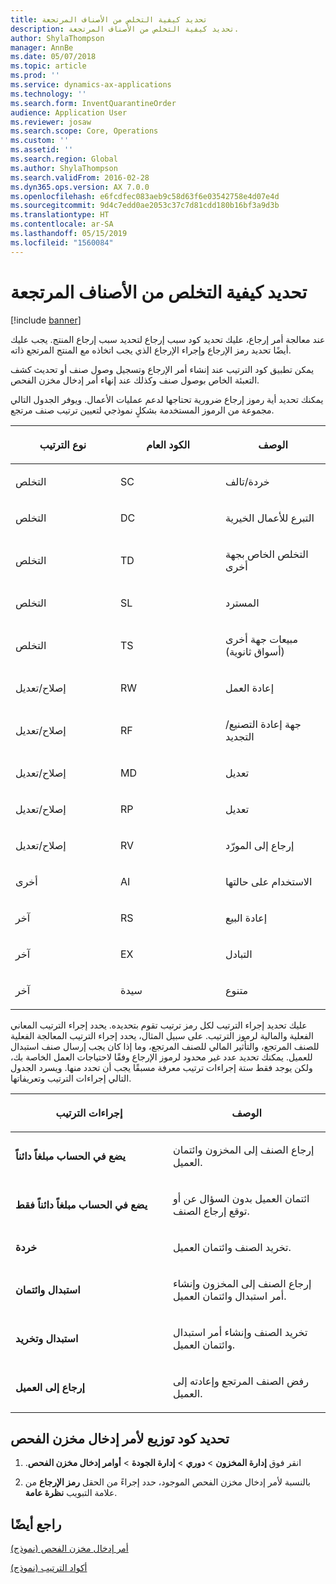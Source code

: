 ```yaml
---
title: تحديد كيفية التخلص من الأصناف المرتجعة
description: تحديد كيفية التخلص من الأصناف المرتجعة.
author: ShylaThompson
manager: AnnBe
ms.date: 05/07/2018
ms.topic: article
ms.prod: ''
ms.service: dynamics-ax-applications
ms.technology: ''
ms.search.form: InventQuarantineOrder
audience: Application User
ms.reviewer: josaw
ms.search.scope: Core, Operations
ms.custom: ''
ms.assetid: ''
ms.search.region: Global
ms.author: ShylaThompson
ms.search.validFrom: 2016-02-28
ms.dyn365.ops.version: AX 7.0.0
ms.openlocfilehash: e6fcdfec083aeb9c58d63f6e03542758e4d07e4d
ms.sourcegitcommit: 9d4c7edd0ae2053c37c7d81cdd180b16bf3a9d3b
ms.translationtype: HT
ms.contentlocale: ar-SA
ms.lasthandoff: 05/15/2019
ms.locfileid: "1560084"
---
```

# <a name="specify-how-to-dispose-of-returned-items"></a>تحديد كيفية التخلص من الأصناف المرتجعة 

[!include [banner](../includes/banner.md)]


عند معالجة أمر إرجاع، عليك تحديد كود سبب إرجاع لتحديد سبب إرجاع المنتج. يجب عليك أيضًا تحديد رمز الإرجاع وإجراء الإرجاع الذي يجب اتخاذه مع المنتج المرتجع ذاته.

يمكن تطبيق كود الترتيب عند إنشاء أمر الإرجاع وتسجيل وصول صنف أو تحديث كشف التعبئة الخاص بوصول صنف وكذلك عند إنهاء أمر إدخال مخزن الفحص.

يمكنك تحديد أية رموز إرجاع ضرورية تحتاجها لدعم عمليات الأعمال. ويوفر الجدول التالي مجموعة من الرموز المستخدمة بشكلٍ نموذجي لتعيين ترتيب صنف مرتجع.

<table>
<colgroup>
<col style="width: 33%" />
<col style="width: 33%" />
<col style="width: 33%" />
</colgroup>
<thead>
<tr class="header">
<th><p>نوع الترتيب</p></th>
<th><p>الكود العام</p></th>
<th><p>‏‏الوصف</p></th>
</tr>
</thead>
<tbody>
<tr class="odd">
<td><p>التخلص</p></td>
<td><p>SC</p></td>
<td><p>خردة/تالف</p></td>
</tr>
<tr class="even">
<td><p>التخلص</p></td>
<td><p>DC</p></td>
<td><p>التبرع للأعمال الخيرية</p></td>
</tr>
<tr class="odd">
<td><p>التخلص</p></td>
<td><p>TD</p></td>
<td><p>التخلص الخاص بجهة أخرى</p></td>
</tr>
<tr class="even">
<td><p>التخلص</p></td>
<td><p>SL</p></td>
<td><p>المسترد</p></td>
</tr>
<tr class="odd">
<td><p>التخلص</p></td>
<td><p>TS</p></td>
<td><p>مبيعات جهة أخرى (أسواق ثانوية)</p></td>
</tr>
<tr class="even">
<td><p>إصلاح/تعديل</p></td>
<td><p>RW</p></td>
<td><p>إعادة العمل</p></td>
</tr>
<tr class="odd">
<td><p>إصلاح/تعديل</p></td>
<td><p>RF</p></td>
<td><p>جهة إعادة التصنيع/التجديد</p></td>
</tr>
<tr class="even">
<td><p>إصلاح/تعديل</p></td>
<td><p>MD</p></td>
<td><p>تعديل</p></td>
</tr>
<tr class="odd">
<td><p>إصلاح/تعديل</p></td>
<td><p>RP</p></td>
<td><p>تعديل</p></td>
</tr>
<tr class="even">
<td><p>إصلاح/تعديل</p></td>
<td><p>RV</p></td>
<td><p>إرجاع إلى المورّد</p></td>
</tr>
<tr class="odd">
<td><p>أخرى</p></td>
<td><p>AI</p></td>
<td><p>الاستخدام على حالتها</p></td>
</tr>
<tr class="even">
<td><p>آخر</p></td>
<td><p>RS</p></td>
<td><p>إعادة البيع</p></td>
</tr>
<tr class="odd">
<td><p>آخر</p></td>
<td><p>EX</p></td>
<td><p>التبادل</p></td>
</tr>
<tr class="even">
<td><p>آخر</p></td>
<td><p>سيدة</p></td>
<td><p>متنوع</p></td>
</tr>
</tbody>
</table>


عليك تحديد إجراء الترتيب لكل رمز ترتيب تقوم بتحديده. يحدد إجراء الترتيب المعاني الفعلية والمالية لرموز الترتيب. على سبيل المثال، يحدد إجراء الترتيب المعالجة الفعلية للصنف المرتجع، والتأثير المالي للصنف المرتجع، وما إذا كان يجب إرسال صنف استبدال للعميل. يمكنك تحديد عدد غير محدود لرموز الإرجاع وفقًا لاحتياجات العمل الخاصة بك، ولكن يوجد فقط ستة إجراءات ترتيب معرفة مسبقًا يجب أن تحدد منها. ويسرد الجدول التالي إجراءات الترتيب وتعريفاتها.

<table>
<colgroup>
<col style="width: 50%" />
<col style="width: 50%" />
</colgroup>
<thead>
<tr class="header">
<th><p>إجراءات الترتيب</p></th>
<th><p>الوصف</p></th>
</tr>
</thead>
<tbody>
<tr class="odd">
<td><p><strong>يضع في الحساب مبلغاً دائناً</strong></p></td>
<td><p>إرجاع الصنف إلى المخزون وائتمان العميل.</p></td>
</tr>
<tr class="even">
<td><p><strong>يضع في الحساب مبلغاً دائناً فقط</strong></p></td>
<td><p>ائتمان العميل بدون السؤال عن أو توقع إرجاع الصنف.</p></td>
</tr>
<tr class="odd">
<td><p><strong>خردة</strong></p></td>
<td><p>تخريد الصنف وائتمان العميل.</p></td>
</tr>
<tr class="even">
<td><p><strong>استبدال وائتمان</strong></p></td>
<td><p>إرجاع الصنف إلى المخزون وإنشاء أمر استبدال وائتمان العميل.</p></td>
</tr>
<tr class="odd">
<td><p><strong>استبدال وتخريد</strong></p></td>
<td><p>تخريد الصنف وإنشاء أمر استبدال وائتمان العميل.</p></td>
</tr>
<tr class="even">
<td><p><strong>إرجاع إلى العميل</strong></p></td>
<td><p>رفض الصنف المرتجع وإعادته إلى العميل.</p></td>
</tr>
</tbody>
</table>


## <a name="select-a-disposition-code-for-a-quarantine-order"></a>تحديد كود توزيع لأمر إدخال مخزن الفحص

1.  ‏‫انقر فوق **‏‫إدارة المخزون‬** \> **دوري** \> **إدارة الجودة** \>‏‫ **أوامر إدخال مخزن الفحص**.

2.  بالنسبة لأمر إدخال مخزن الفحص الموجود، حدد إجراءً من الحقل **رمز الإرجاع** من علامة التبويب **نظرة عامة**.



## <a name="see-also"></a>راجع أيضًا

[أمر إدخال مخزن الفحص (نموذج)](https://technet.microsoft.com/en-us/library/aa554073(v=ax.60))

[أكواد الترتيب (نموذج)](https://technet.microsoft.com/en-us/library/hh597113\(v=ax.60\))

  


